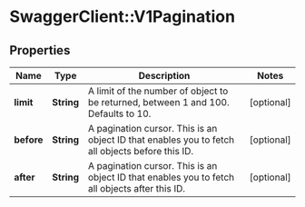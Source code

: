 # SwaggerClient::V1Pagination

## Properties
Name | Type | Description | Notes
------------ | ------------- | ------------- | -------------
**limit** | **String** | A limit of the number of object to be returned, between 1 and 100. Defaults to 10. | [optional] 
**before** | **String** | A pagination cursor. This is an object ID that enables you to fetch all objects before this ID. | [optional] 
**after** | **String** | A pagination cursor. This is an object ID that enables you to fetch all objects after this ID. | [optional] 

